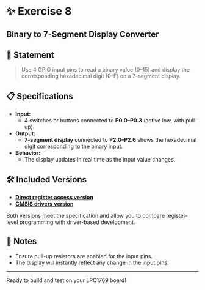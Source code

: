 # ✨ Exercise 8
## Binary to 7-Segment Display Converter

## 📝 Statement

> Use 4 GPIO input pins to read a binary value (0–15) and display the corresponding hexadecimal digit (0–F) on a 7-segment display.

## 📋 Specifications

- **Input:**
  - 4 switches or buttons connected to **P0.0–P0.3** (active low, with pull-up).
- **Output:**
  - **7-segment display** connected to **P2.0–P2.6** shows the hexadecimal digit corresponding to the binary input.
- **Behavior:**
  - The display updates in real time as the input value changes.

## 🛠️ Included Versions

- [**Direct register access version**](LPC1769_registers.c)
- [**CMSIS drivers version**](LPC1769_CMSIS_drivers.c)

Both versions meet the specification and allow you to compare register-level programming with driver-based development.

## 🚦 Notes

- Ensure pull-up resistors are enabled for the input pins.
- The display will instantly reflect any change in the input pins.

---

Ready to build and test on your LPC1769 board!
